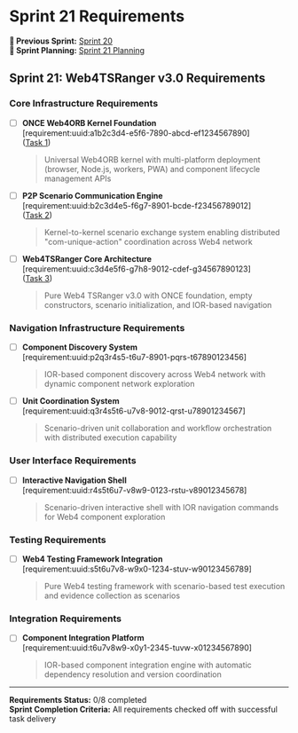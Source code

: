 # Sprint 21 Requirements

**📎 Previous Sprint:** [Sprint 20](../sprint-20/requirements.md)  
**🔗 Sprint Planning:** [Sprint 21 Planning](./planning.md)

## Sprint 21: Web4TSRanger v3.0 Requirements

### Core Infrastructure Requirements

- [ ] **ONCE Web4ORB Kernel Foundation**  
  [requirement:uuid:a1b2c3d4-e5f6-7890-abcd-ef1234567890]  
  ([Task 1](./task-1-once-kernel-foundation.md))  
  > Universal Web4ORB kernel with multi-platform deployment (browser, Node.js, workers, PWA) and component lifecycle management APIs

- [ ] **P2P Scenario Communication Engine**  
  [requirement:uuid:b2c3d4e5-f6g7-8901-bcde-f23456789012]  
  ([Task 2](./task-2-p2p-scenario-communication.md))  
  > Kernel-to-kernel scenario exchange system enabling distributed "com-unique-action" coordination across Web4 network

- [ ] **Web4TSRanger Core Architecture**  
  [requirement:uuid:c3d4e5f6-g7h8-9012-cdef-g34567890123]  
  ([Task 3](./task-3-tsranger-core-architecture.md))  
  > Pure Web4 TSRanger v3.0 with ONCE foundation, empty constructors, scenario initialization, and IOR-based navigation

### Navigation Infrastructure Requirements

- [ ] **Component Discovery System**  
  [requirement:uuid:p2q3r4s5-t6u7-8901-pqrs-t67890123456]  
  > IOR-based component discovery across Web4 network with dynamic component network exploration

- [ ] **Unit Coordination System**  
  [requirement:uuid:q3r4s5t6-u7v8-9012-qrst-u78901234567]  
  > Scenario-driven unit collaboration and workflow orchestration with distributed execution capability

### User Interface Requirements

- [ ] **Interactive Navigation Shell**  
  [requirement:uuid:r4s5t6u7-v8w9-0123-rstu-v89012345678]  
  > Scenario-driven interactive shell with IOR navigation commands for Web4 component exploration

### Testing Requirements

- [ ] **Web4 Testing Framework Integration**  
  [requirement:uuid:s5t6u7v8-w9x0-1234-stuv-w90123456789]  
  > Pure Web4 testing framework with scenario-based test execution and evidence collection as scenarios

### Integration Requirements

- [ ] **Component Integration Platform**  
  [requirement:uuid:t6u7v8w9-x0y1-2345-tuvw-x01234567890]  
  > IOR-based component integration engine with automatic dependency resolution and version coordination

---

**Requirements Status:** 0/8 completed  
**Sprint Completion Criteria:** All requirements checked off with successful task delivery
